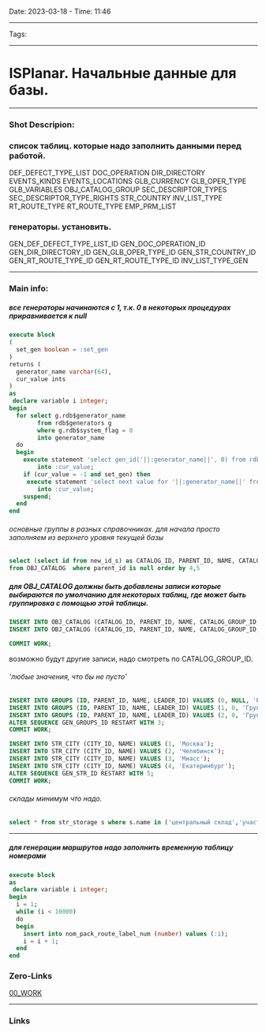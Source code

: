 Date: 2023-03-18 - Time: 11:46
___
Tags:
___
# ISPlanar. Начальные данные для базы.
___ 
### Shot Descripion:

### список таблиц. которые надо заполнить данными перед работой.
DEF_DEFECT_TYPE_LIST
DOC_OPERATION
DIR_DIRECTORY
EVENTS_KINDS
EVENTS_LOCATIONS
GLB_CURRENCY
GLB_OPER_TYPE
GLB_VARIABLES
OBJ_CATALOG_GROUP
SEC_DESCRIPTOR_TYPES
SEC_DESCRIPTOR_TYPE_RIGHTS
STR_COUNTRY
INV_LIST_TYPE
RT_ROUTE_TYPE
RT_ROUTE_TYPE
EMP_PRM_LIST

### генераторы. установить.
GEN_DEF_DEFECT_TYPE_LIST_ID
GEN_DOC_OPERATION_ID
GEN_DIR_DIRECTORY_ID
GEN_GLB_OPER_TYPE_ID
GEN_STR_COUNTRY_ID
GEN_RT_ROUTE_TYPE_ID
GEN_RT_ROUTE_TYPE_ID
INV_LIST_TYPE_GEN
___
### Main info:
##### все генераторы начинаются с 1, т.к.  0 в некоторых процедурах приравнивается к null
```sql
execute block
(
  set_gen boolean = :set_gen
)
returns (
  generator_name varchar(64),
  cur_value ints
)
as
 declare variable i integer;
begin
  for select g.rdb$generator_name
        from rdb$generators g
        where g.rdb$system_flag = 0
        into generator_name
  do
  begin
    execute statement 'select gen_id('||:generator_name||', 0) from rdb$database'
        into :cur_value;
    if (cur_value = -1 and set_gen) then
     execute statement 'select next value for '||:generator_name||' from rdb$database'
        into :cur_value;
    suspend;
  end
end
```
###### основные группы в разных справочниках. для начала просто заполняем из верхнего уровня текущей базы
```sql
select (select id from new_id_s) as CATALOG_ID, PARENT_ID, NAME, CATALOG_GROUP_ID, ORD
from OBJ_CATALOG  where parent_id is null order by 4,5
```
##### для  OBJ_CATALOG должны быть добавлены записи которые выбираются по умолчанию для некоторых таблиц, где может быть группировка с помощью этой таблицы.
```sql 
INSERT INTO OBJ_CATALOG (CATALOG_ID, PARENT_ID, NAME, CATALOG_GROUP_ID, ORD) VALUES (gen_id (gen_obj_catalog_id,1), NULL, 'Разные спецификации', 2, 0);
INSERT INTO OBJ_CATALOG (CATALOG_ID, PARENT_ID, NAME, CATALOG_GROUP_ID, ORD) VALUES (gen_id (gen_obj_catalog_id,1), NULL, 'Разные элементы', 3, 0);

COMMIT WORK;
```
возможно будут другие записи, надо смотреть по CATALOG_GROUP_ID.

###### 'любые значения, что бы не пусто'
```sql
INSERT INTO GROUPS (ID, PARENT_ID, NAME, LEADER_ID) VALUES (0, NULL, 'Root', NULL);
INSERT INTO GROUPS (ID, PARENT_ID, NAME, LEADER_ID) VALUES (1, 0, 'Группа 1', 0);
INSERT INTO GROUPS (ID, PARENT_ID, NAME, LEADER_ID) VALUES (2, 0, 'Группа 2', 0);
ALTER SEQUENCE GEN_GROUPS_ID RESTART WITH 3;
COMMIT WORK;

INSERT INTO STR_CITY (CITY_ID, NAME) VALUES (1, 'Москва');
INSERT INTO STR_CITY (CITY_ID, NAME) VALUES (2, 'Челябинск');
INSERT INTO STR_CITY (CITY_ID, NAME) VALUES (3, 'Миасс');
INSERT INTO STR_CITY (CITY_ID, NAME) VALUES (4, 'Екатеринбург');
ALTER SEQUENCE GEN_STR_ID RESTART WITH 5;
COMMIT WORK;
```

###### склады минимум что надо.
```sql
select * from str_storage s where s.name in ('центральный склад','участок smd','склад готовых изделий')
```
___
##### для генерации маршрутов надо заполнить временную таблицу номерами
```sql
execute block
as
 declare variable i integer;
begin
  i = 1;
  while (i < 10000)
  do
  begin
    insert into nom_pack_route_label_num (number) values (:i);
    i = i + 1;
  end
end
```


### Zero-Links
[00_WORK](../__Z_CORE/00_WORK.md)
___
### Links
